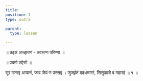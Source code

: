 ```yaml
---
title: 
position: 1
type: sutra

parent:
  type: lesson

---
```


॥ तइअं अज्झयणं - उवसग्ग परिण्णा ॥

॥ पढमो उद्देसो ॥ 

सूर मण्णइ अप्पाणं, जाव जेयं ण पस्सइ । 
जुज्झंतं दढधम्माणं, सिसुपालो व महारहं ॥ १ ॥